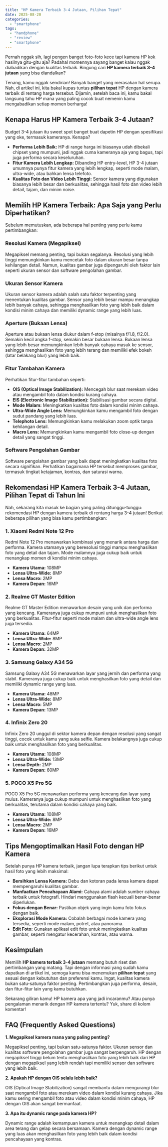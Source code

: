```yaml
---
title: "HP Kamera Terbaik 3-4 Jutaan, Pilihan Tepat"
date: 2025-08-20
categories: 
  - "smartphone"
tags: 
  - "handphone"
  - "review"
  - "smartphone"
---
```


Pernah nggak sih, lagi pengen banget foto-foto kece tapi kamera HP kok hasilnya gitu-gitu aja? Padahal momennya sayang banget kalau nggak diabadikan dengan kualitas terbaik. Bingung cari **HP kamera terbaik 3-4 jutaan** yang bisa diandalkan?

Tenang, kamu nggak sendirian! Banyak banget yang merasakan hal serupa. Nah, di artikel ini, kita bakal kupas tuntas **pilihan tepat** HP dengan kamera terbaik di rentang harga tersebut. Dijamin, setelah baca ini, kamu bakal langsung tahu HP mana yang paling cocok buat nemenin kamu mengabadikan setiap momen berharga!

## Kenapa Harus HP Kamera Terbaik 3-4 Jutaan?

Budget 3-4 jutaan itu sweet spot banget buat dapetin HP dengan spesifikasi yang oke, termasuk kameranya. Kenapa?

- **Performa Lebih Baik:** HP di range harga ini biasanya udah dibekali chipset yang mumpuni, jadi nggak cuma kameranya aja yang bagus, tapi juga performa secara keseluruhan.
- **Fitur Kamera Lebih Lengkap:** Dibanding HP entry-level, HP 3-4 jutaan umumnya punya fitur kamera yang lebih lengkap, seperti mode malam, ultra-wide, atau bahkan lensa telefoto.
- **Kualitas Foto dan Video Lebih Tinggi:** Sensor kamera yang digunakan biasanya lebih besar dan berkualitas, sehingga hasil foto dan video lebih detail, tajam, dan minim noise.

## Memilih HP Kamera Terbaik: Apa Saja yang Perlu Diperhatikan?

Sebelum memutuskan, ada beberapa hal penting yang perlu kamu pertimbangkan:

### Resolusi Kamera (Megapiksel)

Megapiksel memang penting, tapi bukan segalanya. Resolusi yang lebih tinggi memungkinkan kamu mencetak foto dalam ukuran besar tanpa kehilangan detail. Namun, kualitas gambar juga dipengaruhi oleh faktor lain seperti ukuran sensor dan software pengolahan gambar.

### Ukuran Sensor Kamera

Ukuran sensor kamera adalah salah satu faktor terpenting yang menentukan kualitas gambar. Sensor yang lebih besar mampu menangkap lebih banyak cahaya, sehingga menghasilkan foto yang lebih baik dalam kondisi minim cahaya dan memiliki dynamic range yang lebih luas.

### Aperture (Bukaan Lensa)

Aperture atau bukaan lensa diukur dalam f-stop (misalnya f/1.8, f/2.0). Semakin kecil angka f-stop, semakin besar bukaan lensa. Bukaan lensa yang lebih besar memungkinkan lebih banyak cahaya masuk ke sensor, sehingga menghasilkan foto yang lebih terang dan memiliki efek bokeh (latar belakang blur) yang lebih baik.

### Fitur Tambahan Kamera

Perhatikan fitur-fitur tambahan seperti:

- **OIS (Optical Image Stabilization):** Mencegah blur saat merekam video atau mengambil foto dalam kondisi kurang cahaya.
- **EIS (Electronic Image Stabilization):** Stabilisasi gambar secara digital.
- **Mode Malam:** Meningkatkan kualitas foto dalam kondisi minim cahaya.
- **Ultra-Wide Angle Lens:** Memungkinkan kamu mengambil foto dengan sudut pandang yang lebih luas.
- **Telephoto Lens:** Memungkinkan kamu melakukan zoom optik tanpa kehilangan detail.
- **Macro Lens:** Memungkinkan kamu mengambil foto close-up dengan detail yang sangat tinggi.

### Software Pengolahan Gambar

Software pengolahan gambar yang baik dapat meningkatkan kualitas foto secara signifikan. Perhatikan bagaimana HP tersebut memproses gambar, termasuk tingkat ketajaman, kontras, dan saturasi warna.

## Rekomendasi HP Kamera Terbaik 3-4 Jutaan, Pilihan Tepat di Tahun Ini

Nah, sekarang kita masuk ke bagian yang paling ditunggu-tunggu: rekomendasi HP dengan kamera terbaik di rentang harga 3-4 jutaan! Berikut beberapa pilihan yang bisa kamu pertimbangkan:

### 1\. Xiaomi Redmi Note 12 Pro

Redmi Note 12 Pro menawarkan kombinasi yang menarik antara harga dan performa. Kamera utamanya yang beresolusi tinggi mampu menghasilkan foto yang detail dan tajam. Mode malamnya juga cukup baik untuk menangkap momen di kondisi minim cahaya.

- **Kamera Utama:** 108MP
- **Lensa Ultra-Wide:** 8MP
- **Lensa Macro:** 2MP
- **Kamera Depan:** 16MP

### 2\. Realme GT Master Edition

Realme GT Master Edition menawarkan desain yang unik dan performa yang kencang. Kameranya juga cukup mumpuni untuk menghasilkan foto yang berkualitas. Fitur-fitur seperti mode malam dan ultra-wide angle lens juga tersedia.

- **Kamera Utama:** 64MP
- **Lensa Ultra-Wide:** 8MP
- **Lensa Macro:** 2MP
- **Kamera Depan:** 32MP

### 3\. Samsung Galaxy A34 5G

Samsung Galaxy A34 5G menawarkan layar yang jernih dan performa yang stabil. Kameranya juga cukup baik untuk menghasilkan foto yang detail dan memiliki dynamic range yang luas.

- **Kamera Utama:** 48MP
- **Lensa Ultra-Wide:** 8MP
- **Lensa Macro:** 5MP
- **Kamera Depan:** 13MP

### 4\. Infinix Zero 20

Infinix Zero 20 unggul di sektor kamera depan dengan resolusi yang sangat tinggi, cocok untuk kamu yang suka selfie. Kamera belakangnya juga cukup baik untuk menghasilkan foto yang berkualitas.

- **Kamera Utama:** 108MP
- **Lensa Ultra-Wide:** 13MP
- **Lensa Depth:** 2MP
- **Kamera Depan:** 60MP

### 5\. POCO X5 Pro 5G

POCO X5 Pro 5G menawarkan performa yang kencang dan layar yang mulus. Kameranya juga cukup mumpuni untuk menghasilkan foto yang berkualitas, terutama dalam kondisi cahaya yang baik.

- **Kamera Utama:** 108MP
- **Lensa Ultra-Wide:** 8MP
- **Lensa Macro:** 2MP
- **Kamera Depan:** 16MP

## Tips Mengoptimalkan Hasil Foto dengan HP Kamera

Setelah punya HP kamera terbaik, jangan lupa terapkan tips berikut untuk hasil foto yang lebih maksimal:

- **Bersihkan Lensa Kamera:** Debu dan kotoran pada lensa kamera dapat mempengaruhi kualitas gambar.
- **Manfaatkan Pencahayaan Alami:** Cahaya alami adalah sumber cahaya terbaik untuk fotografi. Hindari menggunakan flash kecuali benar-benar diperlukan.
- **Fokus dengan Benar:** Pastikan objek yang ingin kamu foto fokus dengan baik.
- **Eksplorasi Mode Kamera:** Cobalah berbagai mode kamera yang tersedia, seperti mode malam, potret, atau panorama.
- **Edit Foto:** Gunakan aplikasi edit foto untuk meningkatkan kualitas gambar, seperti mengatur kecerahan, kontras, atau warna.

## Kesimpulan

Memilih **HP kamera terbaik 3-4 jutaan** memang butuh riset dan pertimbangan yang matang. Tapi dengan informasi yang sudah kamu dapatkan di artikel ini, semoga kamu bisa menemukan **pilihan tepat** yang sesuai dengan kebutuhan dan preferensi kamu. Ingat, kualitas kamera bukan satu-satunya faktor penting. Pertimbangkan juga performa, desain, dan fitur-fitur lain yang kamu butuhkan.

Sekarang giliran kamu! HP kamera apa yang jadi incaranmu? Atau punya pengalaman menarik dengan HP kamera tertentu? Yuk, share di kolom komentar!

## FAQ (Frequently Asked Questions)

**1\. Megapiksel kamera mana yang paling penting?**

Megapiksel penting, tapi bukan satu-satunya faktor. Ukuran sensor dan kualitas software pengolahan gambar juga sangat berpengaruh. HP dengan megapiksel tinggi belum tentu menghasilkan foto yang lebih baik dari HP dengan megapiksel yang lebih rendah tapi memiliki sensor dan software yang lebih baik.

**2\. Apakah HP dengan OIS selalu lebih baik?**

OIS (Optical Image Stabilization) sangat membantu dalam mengurangi blur saat mengambil foto atau merekam video dalam kondisi kurang cahaya. Jika kamu sering mengambil foto atau video dalam kondisi minim cahaya, HP dengan OIS akan sangat bermanfaat.

**3\. Apa itu dynamic range pada kamera HP?**

Dynamic range adalah kemampuan kamera untuk menangkap detail dalam area terang dan gelap secara bersamaan. Kamera dengan dynamic range yang luas akan menghasilkan foto yang lebih baik dalam kondisi pencahayaan yang kontras.
